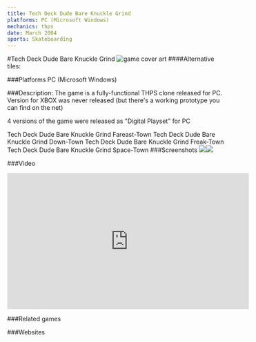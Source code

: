 ```yaml
---
title: Tech Deck Dude Bare Knuckle Grind
platforms: PC (Microsoft Windows)
mechanics: thps
date: March 2004
sports: Skateboarding
---
```

#Tech Deck Dude Bare Knuckle Grind
![game cover art](//images.igdb.com/igdb/image/upload/t_cover_big/gsot4qpvx1iop6d5ijdx.jpg "Logo Title Text 1")
####Alternative tiles:

###Platforms
PC (Microsoft Windows)

###Description:
The game is a fully-functional THPS clone released for PC. Version for XBOX was never released (but there's a working prototype you can find on the net) 
 
4 versions of the game were released as "Digital Playset" for PC 
 
Tech Deck Dude Bare Knuckle Grind Fareast-Town 
Tech Deck Dude Bare Knuckle Grind Down-Town 
Tech Deck Dude Bare Knuckle Grind Freak-Town 
Tech Deck Dude Bare Knuckle Grind Space-Town
###Screenshots
<a target="_blank" rel="noopener noreferrer" href="//images.igdb.com/igdb/image/upload/t_cover_big/cj5efcyuu1wejvr7hysf.jpg"><img src="//images.igdb.com/igdb/image/upload/t_thumb/cj5efcyuu1wejvr7hysf.jpg"/></a><a target="_blank" rel="noopener noreferrer" href="//images.igdb.com/igdb/image/upload/t_cover_big/azrvdjfp8deywyj62ubr.jpg"><img src="//images.igdb.com/igdb/image/upload/t_thumb/azrvdjfp8deywyj62ubr.jpg"/></a>

###Video
<iframe width="560" height="315" src="https://www.youtube.com/embed/NbYhSVRnHwU" frameborder="0" allowfullscreen></iframe>

###Related games

###Websites
